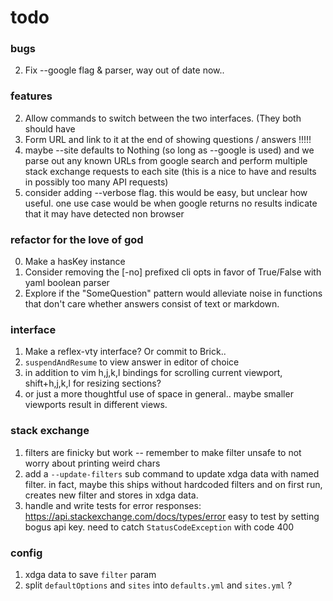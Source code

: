 # todo

### bugs
2. Fix --google flag & parser, way out of date now..

### features
2. Allow commands to switch between the two interfaces. (They both should have
1. Form URL and link to it at the end of showing questions / answers !!!!!
1. maybe --site defaults to Nothing (so long as --google is
   used) and we parse out any known URLs from google search and perform
   multiple stack exchange requests to each site (this is a nice to have and
   results in possibly too many API requests)
3. consider adding --verbose flag. this would be easy, but unclear how useful.
   one use case would be when google returns no results indicate that it may
   have detected non browser

### refactor for the love of god
0. Make a hasKey instance
0. Consider removing the [-no] prefixed cli opts in favor of True/False with yaml boolean parser
1. Explore if the "SomeQuestion" pattern would alleviate noise in functions
   that don't care whether answers consist of text or markdown.

### interface
1. Make a reflex-vty interface? Or commit to Brick..
1. `suspendAndResume` to view answer in editor of choice
6. in addition to vim h,j,k,l bindings for scrolling current viewport,
   shift+h,j,k,l for resizing sections?
7. or just a more thoughtful use of space in general.. maybe smaller viewports result in different views.

### stack exchange
1. filters are finicky but work -- remember to make filter unsafe to not worry
   about printing weird chars
2. add a `--update-filters` sub command to update xdga data with named filter.
   in fact, maybe this ships without hardcoded filters and on first run,
   creates new filter and stores in xdga data.
5. handle and write tests for error responses:
   https://api.stackexchange.com/docs/types/error easy to test by setting bogus
   api key. need to catch `StatusCodeException` with code 400

### config
1. xdga data to save `filter` param
2. split `defaultOptions` and `sites` into `defaults.yml` and `sites.yml` ?
